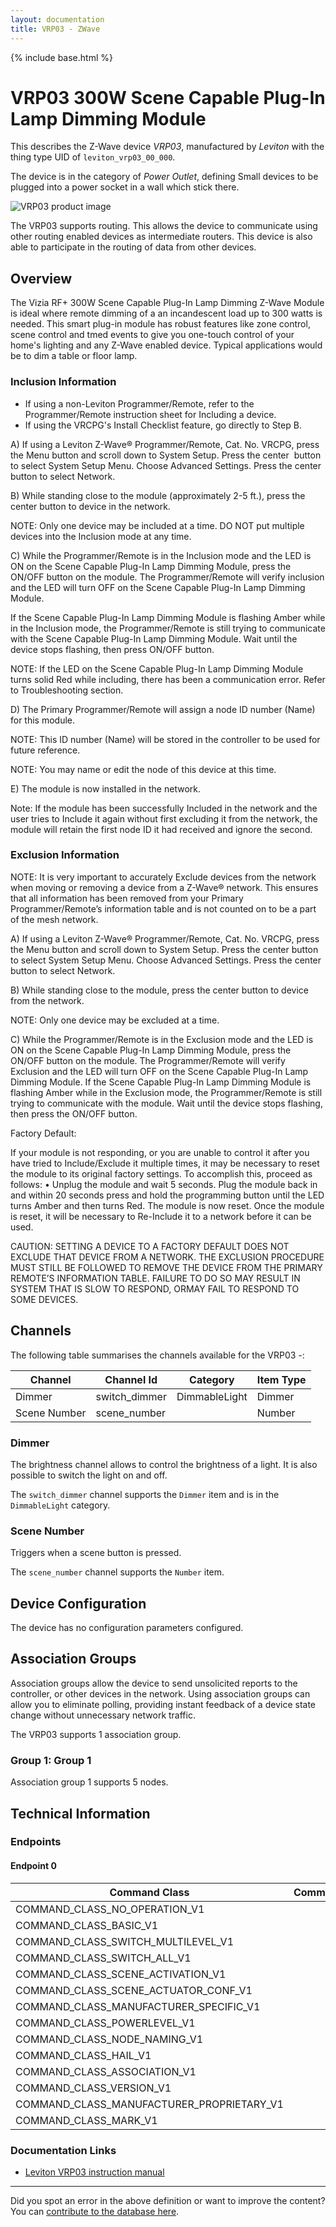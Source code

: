 ```yaml
---
layout: documentation
title: VRP03 - ZWave
---
```


{% include base.html %}

# VRP03 300W Scene Capable Plug-In Lamp Dimming Module
This describes the Z-Wave device *VRP03*, manufactured by *Leviton* with the thing type UID of ```leviton_vrp03_00_000```.

The device is in the category of *Power Outlet*, defining Small devices to be plugged into a power socket in a wall which stick there.

![VRP03 product image](https://www.cd-jackson.com/zwave_device_uploads/269/269_default.png)


The VRP03 supports routing. This allows the device to communicate using other routing enabled devices as intermediate routers.  This device is also able to participate in the routing of data from other devices.

## Overview

The Vizia RF+ 300W Scene Capable Plug-In Lamp Dimming Z-Wave Module is ideal where remote dimming of a an incandescent load up to 300 watts is needed. This smart plug-in module has robust features like zone control, scene control and tmed events to give you one-touch control of your home's lighting and any Z-Wave enabled device. Typical applications would be to dim a table or floor lamp.

### Inclusion Information

  * If using a non-Leviton Programmer/Remote, refer to the Programmer/Remote instruction sheet for Including a device.
  * If using the VRCPG's Install Checklist feature, go directly to Step B.

A) If using a Leviton Z-Wave® Programmer/Remote, Cat. No. VRCPG, press the Menu button and scroll down to System Setup. Press the center  button to select System Setup Menu. Choose Advanced Settings. Press the center button to select Network.

B) While standing close to the module (approximately 2-5 ft.), press the center button to <Include> device in the network. 

NOTE: Only one device may be included at a time. DO NOT put multiple devices into the Inclusion mode at any time.

C) While the Programmer/Remote is in the Inclusion mode and the LED is ON on the Scene Capable Plug-In Lamp Dimming Module, press the ON/OFF button on the module. The Programmer/Remote will verify inclusion and the LED will turn OFF on the Scene Capable Plug-In Lamp Dimming Module.

If the Scene Capable Plug-In Lamp Dimming Module is flashing Amber while in the Inclusion mode, the Programmer/Remote is still trying to communicate with the Scene Capable Plug-In Lamp Dimming Module. Wait until the device stops flashing, then press ON/OFF button.

NOTE: If the LED on the Scene Capable Plug-In Lamp Dimming Module turns solid Red while including, there has been a communication error. Refer to Troubleshooting section.

D) The Primary Programmer/Remote will assign a node ID number (Name) for this module.

NOTE: This ID number (Name) will be stored in the controller to be used for future reference.

NOTE: You may name or edit the node of this device at this time.

E) The module is now installed in the network.

Note: If the module has been successfully Included in the network and the user tries to Include it again without first excluding it from the network, the module will retain the first node ID it had received and ignore the second.

### Exclusion Information

NOTE: It is very important to accurately Exclude devices from the network when moving or removing a device from a Z-Wave® network. This ensures that all information has been removed from your Primary Programmer/Remote’s information table and is not counted on to be a part of the mesh network.

A) If using a Leviton Z-Wave® Programmer/Remote, Cat. No. VRCPG, press the Menu button and scroll down to System Setup. Press the center button to select System Setup Menu. Choose Advanced Settings. Press the center button to select Network.

B) While standing close to the module, press the center button to <Exclude> device from the network.

NOTE: Only one device may be excluded at a time.

C) While the Programmer/Remote is in the Exclusion mode and the LED is ON on the Scene Capable Plug-In Lamp Dimming Module, press the ON/OFF button on the module. The Programmer/Remote will verify Exclusion and the LED will turn OFF on the Scene Capable Plug-In Lamp Dimming Module. If the Scene Capable Plug-In Lamp Dimming Module is flashing Amber while in the Exclusion mode, the Programmer/Remote is still trying to communicate with the module. Wait until the device stops flashing, then press the ON/OFF button.

Factory Default:

If your module is not responding, or you are unable to control it after you have tried to Include/Exclude it multiple times, it may be necessary to reset the module to its original factory settings. To accomplish this, proceed as follows: • Unplug the module and wait 5 seconds. Plug the module back in and within 20 seconds press and hold the programming button until the LED turns Amber and then turns Red. The module is now reset. Once the module is reset, it will be necessary to Re-Include it to a network before it can be used.

CAUTION: SETTING A DEVICE TO A FACTORY DEFAULT DOES NOT EXCLUDE THAT DEVICE FROM A NETWORK. THE EXCLUSION PROCEDURE MUST STILL BE FOLLOWED TO REMOVE THE DEVICE FROM THE PRIMARY REMOTE’S INFORMATION TABLE. FAILURE TO DO SO MAY RESULT IN SYSTEM THAT IS SLOW TO RESPOND, ORMAY FAIL TO RESPOND TO SOME DEVICES.

## Channels

The following table summarises the channels available for the VRP03 -:

| Channel | Channel Id | Category | Item Type |
|---------|------------|----------|-----------|
| Dimmer | switch_dimmer | DimmableLight | Dimmer | 
| Scene Number | scene_number |  | Number | 

### Dimmer

The brightness channel allows to control the brightness of a light.
            It is also possible to switch the light on and off.

The ```switch_dimmer``` channel supports the ```Dimmer``` item and is in the ```DimmableLight``` category.

### Scene Number

Triggers when a scene button is pressed.

The ```scene_number``` channel supports the ```Number``` item.



## Device Configuration

The device has no configuration parameters configured.

## Association Groups

Association groups allow the device to send unsolicited reports to the controller, or other devices in the network. Using association groups can allow you to eliminate polling, providing instant feedback of a device state change without unnecessary network traffic.

The VRP03 supports 1 association group.

### Group 1: Group 1


Association group 1 supports 5 nodes.

## Technical Information

### Endpoints

#### Endpoint 0

| Command Class | Comment |
|---------------|---------|
| COMMAND_CLASS_NO_OPERATION_V1| |
| COMMAND_CLASS_BASIC_V1| |
| COMMAND_CLASS_SWITCH_MULTILEVEL_V1| |
| COMMAND_CLASS_SWITCH_ALL_V1| |
| COMMAND_CLASS_SCENE_ACTIVATION_V1| |
| COMMAND_CLASS_SCENE_ACTUATOR_CONF_V1| |
| COMMAND_CLASS_MANUFACTURER_SPECIFIC_V1| |
| COMMAND_CLASS_POWERLEVEL_V1| |
| COMMAND_CLASS_NODE_NAMING_V1| |
| COMMAND_CLASS_HAIL_V1| |
| COMMAND_CLASS_ASSOCIATION_V1| |
| COMMAND_CLASS_VERSION_V1| |
| COMMAND_CLASS_MANUFACTURER_PROPRIETARY_V1| |
| COMMAND_CLASS_MARK_V1| |

### Documentation Links

* [Leviton VRP03 instruction manual](https://www.cd-jackson.com/zwave_device_uploads/269/Ins-VRP03-1L.pdf)

---

Did you spot an error in the above definition or want to improve the content?
You can [contribute to the database here](http://www.cd-jackson.com/index.php/zwave/zwave-device-database/zwave-device-list/devicesummary/269).
